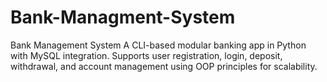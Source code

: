 # Bank-Managment-System
Bank Management System A CLI-based modular banking app in Python with MySQL integration. Supports user registration, login, deposit, withdrawal, and account management using OOP principles for scalability.
